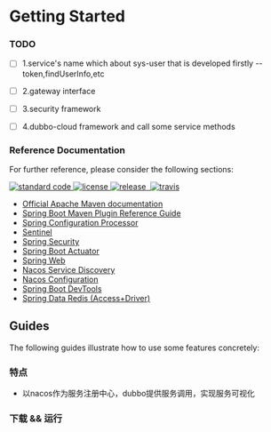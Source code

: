 # Getting Started
### TODO
*[ ] 1.service's name which about sys-user that is developed firstly
    -- token,findUserInfo,etc
*[ ] 2.gateway interface

*[ ] 3.security framework 

*[ ] 4.dubbo-cloud framework and call some service methods
### Reference Documentation
For further reference, please consider the following sections:

<p>
  <a href="https://github.com/feross/standard">
    <img src="https://img.shields.io/badge/code%20style-standard-green.svg?style=flat-square" alt="standard code">
  </a>
  <a href="https://github.com/xiaozhu188/electron-vue-cloud-music/blob/master/LICENSE">
      <img src="https://img.shields.io/github/license/xiaozhu188/electron-vue-cloud-music.svg" alt="license">
  </a>
  <a href="https://github.com/xiaozhu188/electron-vue-cloud-music/releases">
    <img src="https://img.shields.io/github/v/release/xiaozhu188/electron-vue-cloud-music.svg?style=flat-square" alt="release">
  </a>
  <a href="https://github.com/xiaozhu188/electron-vue-cloud-music/releases/latest">
    <img src="https://img.shields.io/github/downloads/xiaozhu188/electron-vue-cloud-music/total.svg?style=flat-square" alt="">
  </a>
  <a href="https://travis-ci.org/xiaozhu188/electron-vue-cloud-music/builds">
    <img src="https://www.travis-ci.org/xiaozhu188/electron-vue-cloud-music.svg?branch=master" alt="travis">
  </a>
</p>

* [Official Apache Maven documentation](https://maven.apache.org/guides/index.html)
* [Spring Boot Maven Plugin Reference Guide](https://docs.spring.io/spring-boot/docs/2.2.9.RELEASE/maven-plugin/)
* [Spring Configuration Processor](https://docs.spring.io/spring-boot/docs/2.3.2.RELEASE/reference/htmlsingle/#configuration-metadata-annotation-processor)
* [Sentinel](https://spring-cloud-alibaba-group.github.io/github-pages/hoxton/en-us/index.html#_spring_cloud_alibaba_sentinel)
* [Spring Security](https://docs.spring.io/spring-boot/docs/2.3.2.RELEASE/reference/htmlsingle/#boot-features-security)
* [Spring Boot Actuator](https://docs.spring.io/spring-boot/docs/2.3.2.RELEASE/reference/htmlsingle/#production-ready)
* [Spring Web](https://docs.spring.io/spring-boot/docs/2.3.2.RELEASE/reference/htmlsingle/#boot-features-developing-web-applications)
* [Nacos Service Discovery](https://spring-cloud-alibaba-group.github.io/github-pages/hoxton/en-us/index.html#_spring_cloud_alibaba_nacos_discovery)
* [Nacos Configuration](https://spring-cloud-alibaba-group.github.io/github-pages/hoxton/en-us/index.html#_spring_cloud_alibaba_nacos_config)
* [Spring Boot DevTools](https://docs.spring.io/spring-boot/docs/2.3.2.RELEASE/reference/htmlsingle/#using-boot-devtools)
* [Spring Data Redis (Access+Driver)](https://docs.spring.io/spring-boot/docs/2.3.2.RELEASE/reference/htmlsingle/#boot-features-redis)


## Guides
The following guides illustrate how to use some features concretely:

### 特点
* 以nacos作为服务注册中心，dubbo提供服务调用，实现服务可视化
### 下载 && 运行


